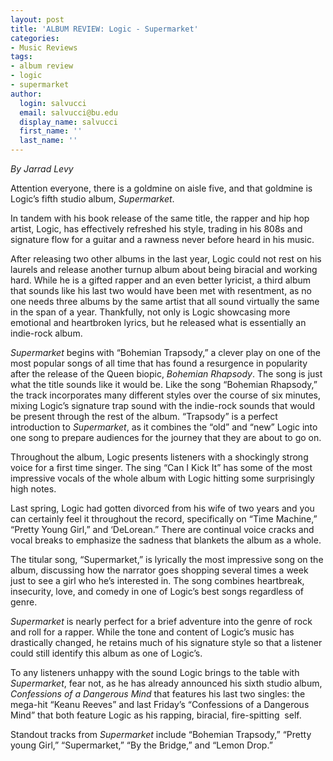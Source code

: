 ```yaml
---
layout: post
title: 'ALBUM REVIEW: Logic - Supermarket'
categories:
- Music Reviews
tags:
- album review
- logic
- supermarket
author:
  login: salvucci
  email: salvucci@bu.edu
  display_name: salvucci
  first_name: ''
  last_name: ''
---
```

_By Jarrad Levy_

Attention everyone, there is a goldmine on aisle five, and that goldmine is Logic’s fifth studio album, _Supermarket_.

In tandem with his book release of the same title, the rapper and hip hop artist, Logic, has effectively refreshed his style, trading in his 808s and signature flow for a guitar and a rawness never before heard in his music.

After releasing two other albums in the last year, Logic could not rest on his laurels and release another turnup album about being biracial and working hard. While he is a gifted rapper and an even better lyricist, a third album that sounds like his last two would have been met with resentment, as no one needs three albums by the same artist that all sound virtually the same in the span of a year. Thankfully, not only is Logic showcasing more emotional and heartbroken lyrics, but he released what is essentially an indie-rock album.

_Supermarket_ begins with “Bohemian Trapsody,” a clever play on one of the most popular songs of all time that has found a resurgence in popularity after the release of the Queen biopic, _Bohemian Rhapsody_. The song is just what the title sounds like it would be. Like the song “Bohemian Rhapsody,” the track incorporates many different styles over the course of six minutes, mixing Logic’s signature trap sound with the indie-rock sounds that would be present through the rest of the album. “Trapsody” is a perfect introduction to _Supermarket_, as it combines the “old” and “new” Logic into one song to prepare audiences for the journey that they are about to go on.

Throughout the album, Logic presents listeners with a shockingly strong voice for a first time singer. The sing “Can I Kick It” has some of the most impressive vocals of the whole album with Logic hitting some surprisingly high notes.

Last spring, Logic had gotten divorced from his wife of two years and you can certainly feel it throughout the record, specifically on “Time Machine,” “Pretty Young Girl,” and ‘DeLorean.” There are continual voice cracks and vocal breaks to emphasize the sadness that blankets the album as a whole.

The titular song, “Supermarket,” is lyrically the most impressive song on the album, discussing how the narrator goes shopping several times a week just to see a girl who he’s interested in. The song combines heartbreak, insecurity, love, and comedy in one of Logic’s best songs regardless of genre.

_Supermarket_ is nearly perfect for a brief adventure into the genre of rock and roll for a rapper. While the tone and content of Logic’s music has drastically changed, he retains much of his signature style so that a listener could still identify this album as one of Logic’s.

To any listeners unhappy with the sound Logic brings to the table with _Supermarket_, fear not, as he has already announced his sixth studio album, _Confessions of a Dangerous Mind_ that features his last two singles: the mega-hit “Keanu Reeves” and last Friday’s “Confessions of a Dangerous Mind” that both feature Logic as his rapping, biracial, fire-spitting  self.

Standout tracks from _Supermarket_ include “Bohemian Trapsody,” “Pretty young Girl,” “Supermarket,” “By the Bridge,” and “Lemon Drop.”